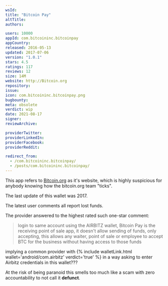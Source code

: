 ```yaml
---
wsId: 
title: "Bitcoin Pay"
altTitle: 
authors:

users: 10000
appId: com.bitcoininc.bitcoinpay
appCountry: 
released: 2016-05-13
updated: 2017-07-06
version: "1.0.1"
stars: 4.5
ratings: 117
reviews: 12
size: 14M
website: http://Bitcoin.org
repository: 
issue: 
icon: com.bitcoininc.bitcoinpay.png
bugbounty: 
meta: obsolete
verdict: wip
date: 2021-08-17
signer: 
reviewArchive:

providerTwitter: 
providerLinkedIn: 
providerFacebook: 
providerReddit: 

redirect_from:
  - /com.bitcoininc.bitcoinpay/
  - /posts/com.bitcoininc.bitcoinpay/
---
```


This app refers to [Bitcoin.org](http://bitcoin.org/) as it's website, which is
highly suspicious for anybody knowing how the bitcoin.org team "ticks".

The last update of this wallet was 2017.

The latest user comments all report lost funds.

The provider answered to the highest rated such one-star comment:

> login to same account using the AIRBITZ wallet, Bitcoin Pay is the receiving
  point of sale app, it doesn't allow sending of funds, only accepting, this
  allows any waiter, point of sale or employee to accept BTC for the business
  without having access to those funds

implying a common provider with
{% include walletLink.html wallet='android/com.airbitz' verdict='true' %}
in a way asking to enter
Airbitz credentials in this wallet???

At the risk of being paranoid this smells too much like a scam with zero
accountability to not call it **defunct**.
